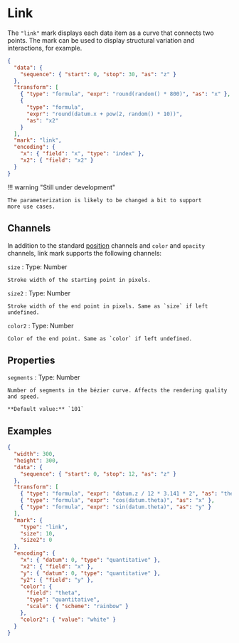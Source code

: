 # Link

The `"link"` mark displays each data item as a curve that connects two points.
The mark can be used to display structural variation and interactions, for
example.

<div><genome-spy-doc-embed height="250">

```json
{
  "data": {
    "sequence": { "start": 0, "stop": 30, "as": "z" }
  },
  "transform": [
    { "type": "formula", "expr": "round(random() * 800)", "as": "x" },
    {
      "type": "formula",
      "expr": "round(datum.x + pow(2, random() * 10))",
      "as": "x2"
    }
  ],
  "mark": "link",
  "encoding": {
    "x": { "field": "x", "type": "index" },
    "x2": { "field": "x2" }
  }
}
```

</genome-spy-doc-embed></div>

!!! warning "Still under development"

    The parameterization is likely to be changed a bit to support
    more use cases.

## Channels

In addition to the standard [position](../encoding/index.md) channels and
`color` and `opacity` channels, link mark supports the following channels:

`size`
: Type: Number

    Stroke width of the starting point in pixels.

`size2`
: Type: Number

    Stroke width of the end point in pixels. Same as `size` if left undefined.

`color2`
: Type: Number

    Color of the end point. Same as `color` if left undefined.

## Properties

`segments`
: Type: Number

    Number of segments in the bézier curve. Affects the rendering quality and speed.

    **Default value:** `101`

## Examples

<div><genome-spy-doc-embed height="350">

```json
{
  "width": 300,
  "height": 300,
  "data": {
    "sequence": { "start": 0, "stop": 12, "as": "z" }
  },
  "transform": [
    { "type": "formula", "expr": "datum.z / 12 * 3.141 * 2", "as": "theta" },
    { "type": "formula", "expr": "cos(datum.theta)", "as": "x" },
    { "type": "formula", "expr": "sin(datum.theta)", "as": "y" }
  ],
  "mark": {
    "type": "link",
    "size": 10,
    "size2": 0
  },
  "encoding": {
    "x": { "datum": 0, "type": "quantitative" },
    "x2": { "field": "x" },
    "y": { "datum": 0, "type": "quantitative" },
    "y2": { "field": "y" },
    "color": {
      "field": "theta",
      "type": "quantitative",
      "scale": { "scheme": "rainbow" }
    },
    "color2": { "value": "white" }
  }
}
```

</genome-spy-doc-embed></div>
